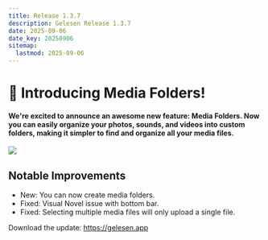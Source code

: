 ```yaml
---
title: Release 1.3.7
description: Gelesen Release 1.3.7
date: 2025-09-06
date_key: 20250906
sitemap:
  lastmod: 2025-09-06
---
```


# &#128193; Introducing Media Folders!
#### We're excited to announce an awesome new feature: Media Folders. Now you can easily organize your photos, sounds, and videos into custom folders, making it simpler to find and organize all your media files.

![](https://gelesen.app/images/folders.png)

## Notable Improvements
- New: You can now create media folders.
- Fixed: Visual Novel issue with bottom bar. 
- Fixed: Selecting multiple media files will only upload a single file.


Download the update: https://gelesen.app
